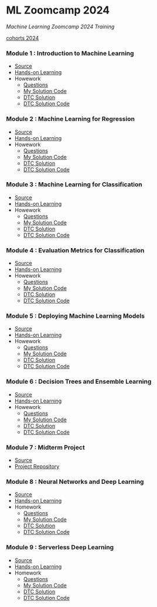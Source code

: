 # ML Zoomcamp 2024
_Machine Learning Zoomcamp 2024 Training_

[cohorts 2024](https://github.com/DataTalksClub/machine-learning-zoomcamp/tree/bd0c3f53ced068fd4cc3c19c789b6558b56b0721/cohorts/2024)

### Module 1 : Introduction to Machine Learning
- [Source](https://github.com/DataTalksClub/machine-learning-zoomcamp/tree/master/01-intro)
- [Hands-on Learning](https://github.com/garjita63/ml-zoomcamp-2024/tree/main/hands-on-learning/module-01)
- Howework
  - [Questions](https://github.com/DataTalksClub/machine-learning-zoomcamp/blob/master/cohorts/2024/01-intro/homework.md)
  - [My Solution Code](https://github.com/garjita63/ml-zoomcamp-2024/blob/main/homework/homework-01.ipynb)
  - [DTC Solution](https://courses.datatalks.club/ml-zoomcamp-2024/homework/hw01)
  - [DTC Solution Code](https://github.com/DataTalksClub/machine-learning-zoomcamp/blob/master/cohorts/2024/01-intro/homework_1.ipynb)
    
### Module 2 : Machine Learning for Regression
- [Source](https://github.com/DataTalksClub/machine-learning-zoomcamp/tree/master/02-regression)
- [Hands-on Learning](https://github.com/garjita63/ml-zoomcamp-2024/blob/main/hands-on-learning/module-02/02-carprice.ipynb)
- Howework
  - [Questions](https://github.com/DataTalksClub/machine-learning-zoomcamp/blob/master/cohorts/2024/02-regression/homework.md)
  - [My Solution Code](https://github.com/ketut-garjita/ml-zoomcamp-2024/blob/6f328a7f643e08a7fe9669d35ab838103fcb2c71/homework/homework-02.ipynb)
  - [DTC Solution](https://courses.datatalks.club/ml-zoomcamp-2024/homework/hw02)
  - [DTC Solution Code](https://github.com/DataTalksClub/machine-learning-zoomcamp/blob/master/cohorts/2024/02-regression/homework.ipynb)

### Module 3 : Machine Learning for Classification
- [Source](https://github.com/DataTalksClub/machine-learning-zoomcamp/tree/master/03-classification)
- [Hands-on Learning]()
- Howework
  - [Questions](https://github.com/DataTalksClub/machine-learning-zoomcamp/blob/master/cohorts/2024/03-classification/homework.md)
  - [My Solution Code](https://github.com/ketut-garjita/ml-zoomcamp-2024/blob/6f328a7f643e08a7fe9669d35ab838103fcb2c71/homework/homework-03.ipynb)
  - [DTC Solution](https://courses.datatalks.club/ml-zoomcamp-2024/homework/hw03)
  - [DTC Solution Code](https://github.com/DataTalksClub/machine-learning-zoomcamp/blob/master/cohorts/2024/03-classification/homework_3.ipynb)

### Module 4 : Evaluation Metrics for Classification
- [Source](https://github.com/DataTalksClub/machine-learning-zoomcamp/tree/master/04-evaluation)
- [Hands-on Learning]()
- Howework
  - [Questions](https://github.com/DataTalksClub/machine-learning-zoomcamp/blob/master/cohorts/2024/04-evaluation/homework.md)
  - [My Solution Code](https://github.com/ketut-garjita/ml-zoomcamp-2024/blob/6f328a7f643e08a7fe9669d35ab838103fcb2c71/homework/homework-04.ipynb)
  - [DTC Solution](https://courses.datatalks.club/ml-zoomcamp-2024/homework/hw04)
  - [DTC Solution Code](https://github.com/DataTalksClub/machine-learning-zoomcamp/blob/bd0c3f53ced068fd4cc3c19c789b6558b56b0721/cohorts/2024/04-evaluation/homework.ipynb)

### Module 5 : Deploying Machine Learning Models
- [Source](https://github.com/DataTalksClub/machine-learning-zoomcamp/tree/bd0c3f53ced068fd4cc3c19c789b6558b56b0721/05-deployment)
- [Hands-on Learning]()
- Howework
  - [Questions](https://github.com/DataTalksClub/machine-learning-zoomcamp/blob/bd0c3f53ced068fd4cc3c19c789b6558b56b0721/cohorts/2024/05-deployment/homework.md)
  - [My Solution Code](https://github.com/ketut-garjita/ml-zoomcamp-2024/blob/e02ccd84cab9ae614478ccc9421d58aedb635987/homework/homework-05.ipynb)
  - [DTC Solution](https://courses.datatalks.club/ml-zoomcamp-2024/homework/hw05)
  - [DTC Solution Code]()

### Module 6 : Decision Trees and Ensemble Learning
- [Source](https://github.com/DataTalksClub/machine-learning-zoomcamp/tree/bd0c3f53ced068fd4cc3c19c789b6558b56b0721/06-trees)
- [Hands-on Learning]()
- Howework
  - [Questions](https://github.com/DataTalksClub/machine-learning-zoomcamp/blob/bd0c3f53ced068fd4cc3c19c789b6558b56b0721/cohorts/2024/06-trees/homework.md)
  - [My Solution Code](https://github.com/ketut-garjita/ml-zoomcamp-2024/blob/main/homework/homework-06.ipynb)
  - [DTC Solution](https://courses.datatalks.club/ml-zoomcamp-2024/homework/hw05)
  - [DTC Solution Code]()

### Module 7 : Midterm Project
- [Source](https://github.com/DataTalksClub/machine-learning-zoomcamp/blob/bd0c3f53ced068fd4cc3c19c789b6558b56b0721/cohorts/2024/projects.md)
- [Project Repository](https://github.com/ketut-garjita/stock-prediction)

### Module 8 : Neural Networks and Deep Learning
- [Source](https://github.com/DataTalksClub/machine-learning-zoomcamp/tree/bd0c3f53ced068fd4cc3c19c789b6558b56b0721/08-deep-learning)
- [Hands-on Learning]()
- Homework
  - [Questions](https://github.com/DataTalksClub/machine-learning-zoomcamp/blob/bd0c3f53ced068fd4cc3c19c789b6558b56b0721/cohorts/2024/08-deep-learning/homework.md)
  - [My Solution Code](https://github.com/ketut-garjita/ml-zoomcamp-2024/blob/main/homework/homework-08.ipynb)
  - [DTC Solution](https://courses.datatalks.club/ml-zoomcamp-2024/homework/hw08)
  - [DTC Solution Code](https://github.com/DataTalksClub/machine-learning-zoomcamp/blob/master/cohorts/2024/08-deep-learning/homework_8.ipynb)

### Module 9 : Serverless Deep Learning
- [Source](https://github.com/DataTalksClub/machine-learning-zoomcamp/tree/master/09-serverless)
- [Hands-on Learning]()
- Homework
  - [Questions](https://github.com/DataTalksClub/machine-learning-zoomcamp/blob/b6dda07cdfc7b50bbeb784c197f09178bcfede6b/cohorts/2024/09-serverless/homework.md)
  - [My Solution Code](https://github.com/ketut-garjita/ml-zoomcamp-2024/tree/main/homework/homework-09)
  - [DTC Solution]()
  - [DTC Solution Code]()
